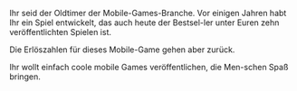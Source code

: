 Ihr seid der Oldtimer der Mobile-Games-Branche. Vor einigen Jahren habt Ihr ein Spiel entwickelt, das auch heute der Bestsel-ler unter Euren zehn veröffentlichten Spielen ist.

Die Erlöszahlen für dieses Mobile-Game gehen aber zurück.

Ihr wollt einfach coole mobile Games veröffentlichen, die Men-schen Spaß bringen.
